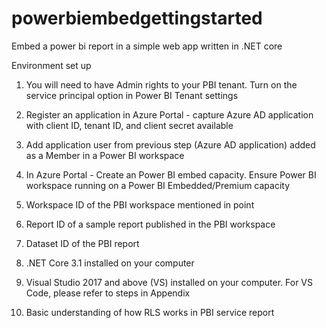 # powerbiembedgettingstarted

Embed a power bi report in a simple web app written in .NET core

Environment set up
1.	You will need to have Admin rights to your PBI tenant. Turn on the service principal option in Power BI Tenant settings
 
2.	Register an application in Azure Portal - capture Azure AD application with client ID, tenant ID, and client secret available

3.	Add application user from previous step (Azure AD application) added as a Member in a Power BI workspace

4.	In Azure Portal - Create an Power BI embed capacity.  Ensure Power BI workspace running on a Power BI Embedded/Premium capacity

5.	Workspace ID of the PBI workspace mentioned in point
 
6.	Report ID of a sample report published in the PBI workspace 
 
7.	Dataset ID of the PBI report 
 
8.	.NET Core 3.1 installed on your computer
9.	Visual Studio 2017 and above (VS) installed on your computer. For VS Code, please refer to steps in Appendix
10.	Basic understanding of how RLS works in PBI service report

